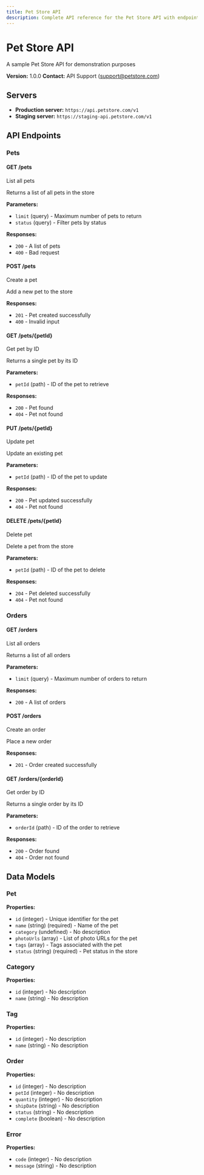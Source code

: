 ```yaml
---
title: Pet Store API
description: Complete API reference for the Pet Store API with endpoints, schemas, and examples
---
```


# Pet Store API

A sample Pet Store API for demonstration purposes

**Version:** 1.0.0
**Contact:** API Support (support@petstore.com)

## Servers

- **Production server:** `https://api.petstore.com/v1`
- **Staging server:** `https://staging-api.petstore.com/v1`

## API Endpoints

### Pets

#### GET /pets

List all pets

Returns a list of all pets in the store

**Parameters:**
- `limit` (query) - Maximum number of pets to return
- `status` (query) - Filter pets by status

**Responses:**
- `200` - A list of pets
- `400` - Bad request

#### POST /pets

Create a pet

Add a new pet to the store

**Responses:**
- `201` - Pet created successfully
- `400` - Invalid input

#### GET /pets/{petId}

Get pet by ID

Returns a single pet by its ID

**Parameters:**
- `petId` (path) - ID of the pet to retrieve

**Responses:**
- `200` - Pet found
- `404` - Pet not found

#### PUT /pets/{petId}

Update pet

Update an existing pet

**Parameters:**
- `petId` (path) - ID of the pet to update

**Responses:**
- `200` - Pet updated successfully
- `404` - Pet not found

#### DELETE /pets/{petId}

Delete pet

Delete a pet from the store

**Parameters:**
- `petId` (path) - ID of the pet to delete

**Responses:**
- `204` - Pet deleted successfully
- `404` - Pet not found

### Orders

#### GET /orders

List all orders

Returns a list of all orders

**Parameters:**
- `limit` (query) - Maximum number of orders to return

**Responses:**
- `200` - A list of orders

#### POST /orders

Create an order

Place a new order

**Responses:**
- `201` - Order created successfully

#### GET /orders/{orderId}

Get order by ID

Returns a single order by its ID

**Parameters:**
- `orderId` (path) - ID of the order to retrieve

**Responses:**
- `200` - Order found
- `404` - Order not found

## Data Models

### Pet

**Properties:**
- `id` (integer) - Unique identifier for the pet
- `name` (string) (required) - Name of the pet
- `category` (undefined) - No description
- `photoUrls` (array) - List of photo URLs for the pet
- `tags` (array) - Tags associated with the pet
- `status` (string) (required) - Pet status in the store

### Category

**Properties:**
- `id` (integer) - No description
- `name` (string) - No description

### Tag

**Properties:**
- `id` (integer) - No description
- `name` (string) - No description

### Order

**Properties:**
- `id` (integer) - No description
- `petId` (integer) - No description
- `quantity` (integer) - No description
- `shipDate` (string) - No description
- `status` (string) - No description
- `complete` (boolean) - No description

### Error

**Properties:**
- `code` (integer) - No description
- `message` (string) - No description


